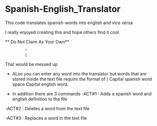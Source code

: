 # Spanish-English_Translator

This code translates spanish-words into english and vice versa

I really enjoyed creating this and hope others find it cool 

** Do Not Claim As Your Own** 
             
             ^
             |

 That would be messed up
 
 * ALso you can enter any word into the translator but words that are stored inside the text file require the format of ( Capital spanish word space Capital english word.
 
 * In addition there are 3 commands 
  -ACT#1 : Adds a spanish word and english definition to the file
  
  -ACT#2 : Deletes a word from the text file
  
  -ACT#3 : Replaces a word in the text file
